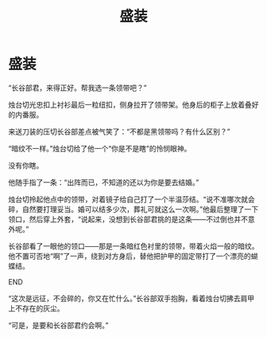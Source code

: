 ﻿---
title: 盛装
fandom: 刀剑乱舞
characters: 压切长谷部/烛台切光忠
rating: General
excerpt: 婚礼可以有很多次，葬礼只有一回。
---

# 盛装



“长谷部君，来得正好。帮我选一条领带吧？”

烛台切光忠扣上衬衫最后一粒纽扣，侧身拉开了领带架。他身后的柜子上放着叠好的内番服。

来送刀装的压切长谷部差点被气笑了：“不都是黑领带吗？有什么区别？”

“暗纹不一样。”烛台切给了他一个“你是不是瞎”的怜悯眼神。

没有你瞎。

他随手指了一条：“出阵而已，不知道的还以为你是要去结婚。”

烛台切拎起他点中的领带，对着镜子给自己打了一个半温莎结。“说不准哪次就会碎，自然要打理妥当。婚可以结多少次，葬礼可就这么一次啊。”他最后整理了一下领口，然后穿上外套，“说起来，没想到长谷部君挑的是这条——不过倒也并不意外呢。”

长谷部看了一眼他的领口——那是一条暗红色衬里的领带，带着火焰一般的暗纹。他不置可否地“啊”了一声，绕到对方身后，替他把护甲的固定带打了一个漂亮的蝴蝶结。



END



“这次是远征，不会碎的，你又在忙什么。”长谷部双手抱胸，看着烛台切拂去肩甲上不存在的灰尘。

“可是，是要和长谷部君约会啊。”
